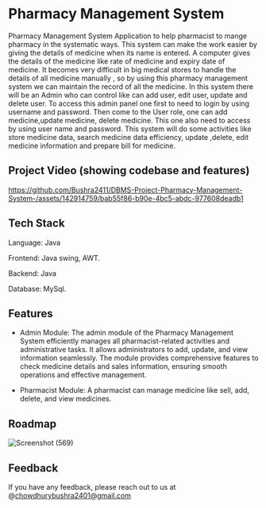 
# Pharmacy Management System


Pharmacy Management System 
Application to help pharmacist to mange pharmacy in the 
systematic ways. This system can make the work easier 
by giving the details of medicine when its name is entered.
A computer gives the details of the medicine like rate of 
medicine and expiry date of medicine. It becomes very 
difficult in big medical stores to handle the details of all 
medicine manually , so by using this pharmacy 
management system we can maintain the record of all the 
medicine. 
In this system there will be an Admin who can control like 
can add user, edit user, update and delete user. To 
access this admin panel one first to need to login by using 
username and password.
Then come to the User role, one can add medicine,update
medicine, delete medicine. This one also need to access 
by using user name and password.
This system will do some activities like store medicine 
data, search medicine data efficiency, update ,delete, edit 
medicine information and prepare bill for medicine.

## Project Video (showing codebase and features)




https://github.com/Bushra2411/DBMS-Project-Pharmacy-Management-System-/assets/142914759/bab55f86-b90e-4bc5-abdc-977608deadb1



## Tech Stack


 Language: Java

 Frontend: Java swing, AWT.
 
 Backend: Java

 Database: MySql.


## Features


- Admin Module: The admin module of the Pharmacy Management System efficiently manages all pharmacist-related activities and administrative tasks. It allows administrators to add, update, and view information seamlessly. The module provides comprehensive features to check medicine details and sales information, ensuring smooth operations and effective management.

- Pharmacist Module: A pharmacist can manage medicine like sell, add, delete, and view medicines.


## Roadmap


![Screenshot (569)](https://github.com/Bushra2411/DBMS-Project-Pharmacy-Management-System-/assets/142914759/5efc6638-5874-4261-98bc-f429ebe9db57)


## Feedback 


If you have any feedback, please reach out to us at @chowdhurybushra2401@gmail.com
